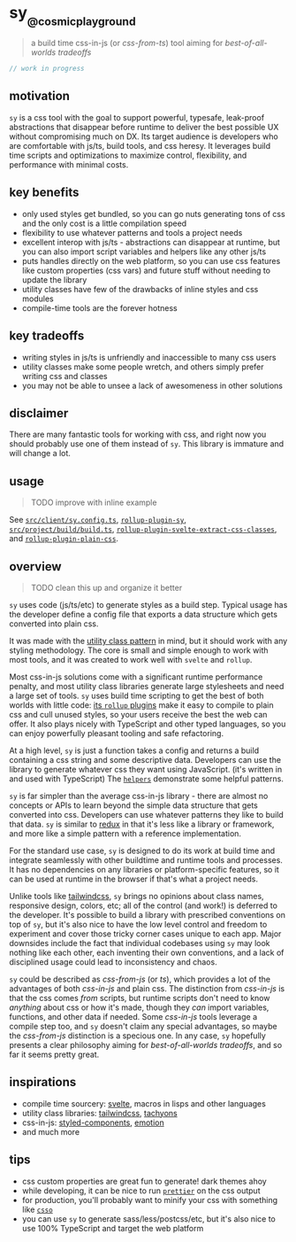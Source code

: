 # sy<sub><sub>@cosmicplayground</sub></sub>

> a build time css-in-js (or _css-from-ts_) tool
> aiming for _best-of-all-worlds tradeoffs_

```ts
// work in progress
```

## motivation

`sy` is a css tool with the goal to support powerful, typesafe,
leak-proof abstractions that disappear before runtime to deliver
the best possible UX without compromising much on DX.
Its target audience is developers who are comfortable
with js/ts, build tools, and css heresy.
It leverages build time scripts and optimizations to
maximize control, flexibility, and performance with minimal costs.

## key benefits

- only used styles get bundled, so you can go nuts generating tons of css
  and the only cost is a little compilation speed
- flexibility to use whatever patterns and tools a project needs
- excellent interop with js/ts - abstractions can disappear at runtime,
  but you can also import script variables and helpers like any other js/ts
- puts handles directly on the web platform,
  so you can use css features like custom properties (css vars)
  and future stuff without needing to update the library
- utility classes have few of the drawbacks of inline styles and css modules
- compile-time tools are the forever hotness

## key tradeoffs

- writing styles in js/ts is unfriendly and inaccessible to many css users
- utility classes make some people wretch,
  and others simply prefer writing css and classes
- you may not be able to unsee a lack of awesomeness in other solutions

## disclaimer

There are many fantastic tools for working with css,
and right now you should probably use one of them instead of `sy`.
This library is immature and will change a lot.

## usage

> TODO improve with inline example

See [`src/client/sy.config.ts`](../client/sy.config.ts),
[`rollup-plugin-sy`](../project/build/rollup-plugin-sy.ts),
[`src/project/build/build.ts`](../project/build/build.ts),
[`rollup-plugin-svelte-extract-css-classes`](../project/build/rollup-plugin-svelte-extract-css-classes.ts),
and [`rollup-plugin-plain-css`](../project/build/rollup-plugin-plain-css.ts).

## overview

> TODO clean this up and organize it better

`sy` uses code (js/ts/etc) to generate styles as a build step.
Typical usage has the developer define a config file
that exports a data structure which gets converted into plain css.

It was made with the
[utility class pattern](https://css-tricks.com/need-css-utility-library/)
in mind, but it should work with any styling methodology.
The core is small and simple enough to work with most tools,
and it was created to work well with `svelte` and `rollup`.

Most css-in-js solutions come with a significant runtime performance penalty,
and most utility class libraries generate large stylesheets
and need a large set of tools.
`sy` uses build time scripting to get the best of both worlds with little code:
[its `rollup` plugins](../project/build) make it easy to compile to plain css
and cull unused styles, so your users receive the best the web can offer.
It also plays nicely with TypeScript and other typed languages,
so you can enjoy powerfully pleasant tooling and safe refactoring.

At a high level, `sy` is just a function takes a config and returns a build
containing a css string and some descriptive data.
Developers can use the library to generate whatever css they want
using JavaScript. (it's written in and used with TypeScript)
The [`helpers`](helpers.ts) demonstrate some helpful patterns.

`sy` is far simpler than the average css-in-js library -
there are almost no concepts or APIs to learn beyond
the simple data structure that gets converted into css.
Developers can use whatever patterns they like to build that data.
`sy` is similar to [redux](https://github.com/reduxjs/redux)
in that it's less like a library or framework,
and more like a simple pattern with a reference implementation.

For the standard use case, `sy` is designed to do its work at build time
and integrate seamlessly with other buildtime and runtime tools and processes.
It has no dependencies on any libraries or platform-specific features,
so it can be used at runtime in the browser if that's what a project needs.

Unlike tools like [tailwindcss](https://github.com/tailwindcss/tailwindcss),
`sy` brings no opinions about class names, responsive design, colors, etc;
all of the control (and work!) is deferred to the developer.
It's possible to build a library with prescribed conventions on top of `sy`,
but it's also nice to have the low level control and freedom
to experiment and cover those tricky corner cases unique to each app.
Major downsides include the fact that individual codebases using `sy`
may look nothing like each other, each inventing their own conventions,
and a lack of disciplined usage could lead to inconsistency and chaos.

`sy` could be described as _css-from-js_ (or _ts_),
which provides a lot of the advantages of both _css-in-js_ and plain css.
The distinction from _css-in-js_ is that the css comes _from_ scripts,
but runtime scripts don't need to know _anything_ about css or how it's made,
though they _can_ import variables, functions, and other data if needed.
Some _css-in-js_ tools leverage a compile step too,
and `sy` doesn't claim any special advantages,
so maybe the _css-from-js_ distinction is a specious one.
In any case, `sy` hopefully presents a clear philosophy
aiming for _best-of-all-worlds tradeoffs_, and so far it seems pretty great.

## inspirations

- compile time sourcery: [svelte](https://github.com/sveltejs/svelte),
  macros in lisps and other languages
- utility class libraries:
  [tailwindcss](https://github.com/tailwindcss/tailwindcss),
  [tachyons](https://github.com/tachyons-css/tachyons/)
- css-in-js:
  [styled-components](https://github.com/styled-components/styled-components),
  [emotion](https://github.com/emotion-js/emotion)
- and much more

## tips

- css custom properties are great fun to generate! dark themes ahoy
- while developing, it can be nice to run
  [`prettier`](https://github.com/prettier/prettier) on the css output
- for production, you'll probably want to minify your css with something like
  [`csso`](https://github.com/css/csso)
- you can use `sy` to generate sass/less/postcss/etc,
  but it's also nice to use 100% TypeScript and target the web platform
